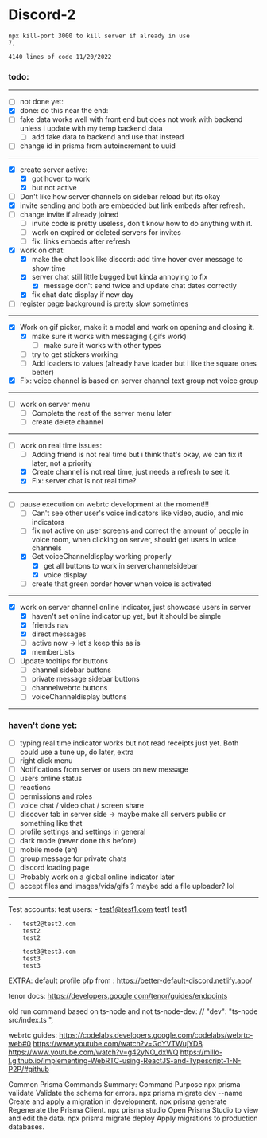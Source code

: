 # Discord-2
    npx kill-port 3000 to kill server if already in use
    7,

    4140 lines of code 11/20/2022


### todo: 
---
- [ ] not done yet:
- [x] done: 
do this near the end:
- [ ] fake data works well with front end but does not work with backend unless i update with my temp backend data
    - [ ] add fake data to backend and use that instead
- [ ] change id in prisma from autoincrement to uuid
---



- [x] create server active: 
    - [x] got hover to work 
    - [x] but not active
- [ ] Don't like how server channels on sidebar reload but its okay
- [x] invite sending and both are embedded but link embeds after refresh.
- [ ] change invite if already joined
    - [ ] invite code is pretty useless, don't know how to do anything with it.
    - [ ] work on expired or deleted servers for invites
    - [ ] fix: links embeds after refresh 

- [x] work on chat:
    - [x] make the chat look like discord: add time hover over message to show time
    - [x] server chat still little bugged but kinda annoying to fix 
        - [x] message don't send twice and update chat dates correctly
    - [x] fix chat date display if new day
- [ ] register page background is pretty slow sometimes
---

- [x] Work on gif picker, make it a modal and work on opening and closing it. 
    - [x] make sure it works with messaging (.gifs work)
        - [ ] make sure it works with other types
    - [ ] try to get stickers working
    - [ ] Add loaders to values (already have loader but i like the square ones better)
- [x] Fix: voice channel is based on server channel text group not voice group
---

- [ ] work on server menu
    - [ ] Complete the rest of the server menu later
    - [ ] create delete channel 
---

- [ ] work  on real time issues: 
    - [ ] Adding friend is not real time but i think that's okay, we can fix it later, not a priority 
    - [x] Create channel is not real time, just needs a refresh
    to see it.
    - [x] Fix: server chat is not real time?
---

- [ ] pause execution on webrtc development at the moment!!!
    - [ ] Can't see other user's voice indicators like video, audio, and mic indicators
    - [ ] fix not active on user screens and correct the amount of people in voice room, when clicking on server, should get users in voice channels
    - [x] Get voiceChanneldisplay working properly
        - [x] get all buttons to work in serverchannelsidebar 
        - [x] voice display
    - [ ] create that green border hover when voice is activated
---

- [x] work on server channel online indicator, just showcase users in server
    - [x] haven't set online indicator up yet, but it should be simple
    - [x] friends nav
    - [x] direct messages 
    - [ ] active now -> let's keep this as is
    - [x] memberLists
- [ ] Update tooltips for buttons 
    - [ ] channel sidebar buttons
    - [ ] private message sidebar buttons   
    - [ ] channelwebrtc buttons
    - [ ] voiceChanneldisplay buttons
---
### haven't done yet:
- [ ] typing real time indicator works but not read receipts just yet. Both could use a tune up, do later, extra  
- [ ]  right click menu 
- [ ]  Notifications from server or users on new message
- [ ]  users online status
- [ ]  reactions
- [ ]  permissions and roles
- [ ]  voice chat / video chat / screen share
- [ ]  discover tab in server side -> maybe make all servers public or something like that
- [ ]  profile settings and settings in general
- [ ]  dark mode (never done this before)
- [ ]  mobile mode (eh)
- [ ]  group message for private chats
- [ ]  discord loading page
- [ ] Probably work on a global online indicator later
- [ ] accept files and images/vids/gifs ? maybe add a file uploader? lol 
---

Test accounts:
test users:
    -   test1@test1.com
        test1
        test1

    -   test2@test2.com
        test2
        test2

    -   test3@test3.com
        test3
        test3


EXTRA:
default profile pfp from : https://better-default-discord.netlify.app/

tenor docs: https://developers.google.com/tenor/guides/endpoints

    
old run command based on ts-node and not ts-node-dev: // "dev": "ts-node src/index.ts ",

webrtc guides: 
https://codelabs.developers.google.com/codelabs/webrtc-web#0
https://www.youtube.com/watch?v=GdYVTWujYD8
https://www.youtube.com/watch?v=g42yNO_dxWQ
https://millo-l.github.io/Implementing-WebRTC-using-ReactJS-and-Typescript-1-N-P2P/#github

Common Prisma Commands Summary:
Command	Purpose
npx prisma validate	Validate the schema for errors.
npx prisma migrate dev --name	Create and apply a migration in development.
npx prisma generate	Regenerate the Prisma Client.
npx prisma studio	Open Prisma Studio to view and edit the data.
npx prisma migrate deploy	Apply migrations to production databases.